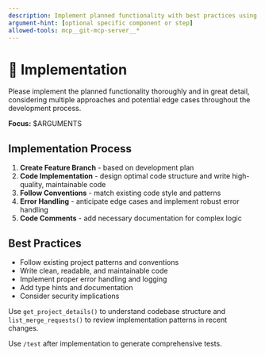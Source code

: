 ```yaml
---
description: Implement planned functionality with best practices using git_mcp_server tools
argument-hint: [optional specific component or step]
allowed-tools: mcp__git-mcp-server__*
---
```


# 🔨 Implementation

Please implement the planned functionality thoroughly and in great detail, considering multiple approaches and potential edge cases throughout the development process.

**Focus:** $ARGUMENTS

## Implementation Process

1. **Create Feature Branch** - based on development plan
2. **Code Implementation** - design optimal code structure and write high-quality, maintainable code
3. **Follow Conventions** - match existing code style and patterns
4. **Error Handling** - anticipate edge cases and implement robust error handling
5. **Code Comments** - add necessary documentation for complex logic

## Best Practices

- Follow existing project patterns and conventions
- Write clean, readable, and maintainable code
- Implement proper error handling and logging
- Add type hints and documentation
- Consider security implications

Use `get_project_details()` to understand codebase structure and `list_merge_requests()` to review implementation patterns in recent changes.

Use `/test` after implementation to generate comprehensive tests.
